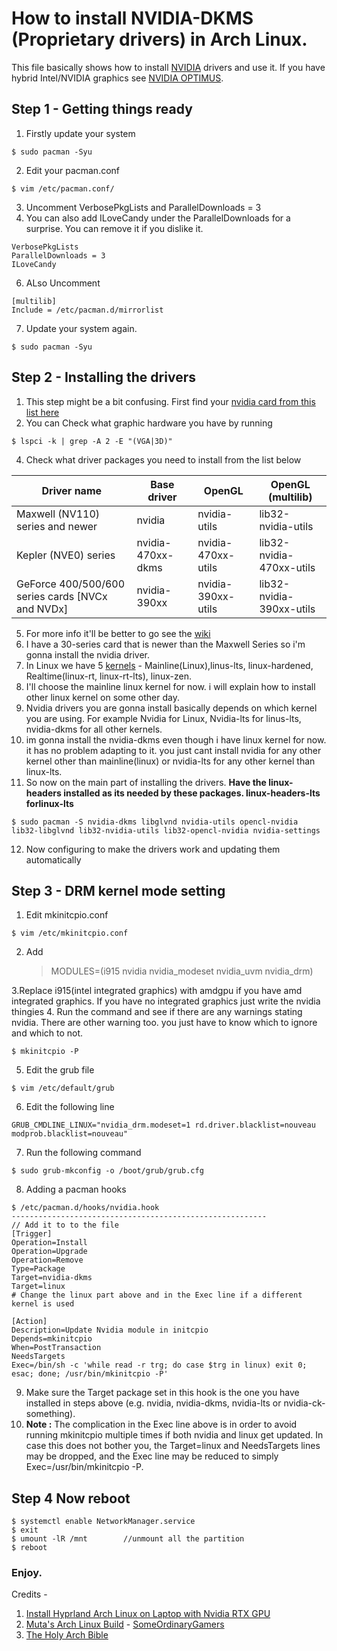 # How to install NVIDIA-DKMS (Proprietary drivers) in Arch Linux.
This file basically shows how to install [NVIDIA](https://wiki.archlinux.org/title/NVIDIA) drivers and use it.  If you have hybrid Intel/NVIDIA graphics see [NVIDIA OPTIMUS](https://wiki.archlinux.org/title/NVIDIA_Optimus).

## Step 1 - Getting things ready 
1. Firstly update your system
~~~
$ sudo pacman -Syu
~~~
2. Edit your pacman.conf
~~~
$ vim /etc/pacman.conf/
~~~
3. Uncomment VerbosePkgLists and ParallelDownloads = 3
4. You can also add ILoveCandy under the ParallelDownloads for a surprise. You can remove it if you dislike it.
~~~
VerbosePkgLists
ParallelDownloads = 3
ILoveCandy
~~~
6. ALso Uncomment
~~~
[multilib]
Include = /etc/pacman.d/mirrorlist
~~~
7. Update your system again.
~~~
$ sudo pacman -Syu
~~~

## Step 2 - Installing the drivers
1. This step might be a bit confusing. First find your [nvidia card from this list here](https://nouveau.freedesktop.org/CodeNames.html)
2. You can Check what graphic hardware you have by running
~~~
$ lspci -k | grep -A 2 -E "(VGA|3D)"
~~~
4. Check what driver packages you need to install from the list below

| Driver name  | Base driver | OpenGL | OpenGL (multilib) |
| ------------- | ------------- | ------------- |  ------------ | 
| Maxwell (NV110) series and newer  | nvidia | nvidia-utils | lib32-nvidia-utils |
| Kepler (NVE0) series  | nvidia-470xx-dkms  | nvidia-470xx-utils | lib32-nvidia-470xx-utils |
| GeForce 400/500/600 series cards [NVCx and NVDx] | nvidia-390xx  | nvidia-390xx-utils  | lib32-nvidia-390xx-utils |
5. For more info it'll be better to go see the [wiki](https://wiki.archlinux.org/title/NVIDIA)
6. I have a 30-series card that is newer than the Maxwell Series so i'm gonna install the nvidia driver.
7. In Linux we have 5 [kernels](https://wiki.archlinux.org/title/kernel) - Mainline(Linux),linus-lts, linux-hardened, Realtime(linux-rt, linux-rt-lts), linux-zen.
8. I'll choose the mainline linux kernel for now. i will explain how to install other linux kernel on some other day.
9. Nvidia drivers you are gonna install basically depends on which kernel you are using. For example Nvidia for Linux, Nvidia-lts for linus-lts, nvidia-dkms for all other kernels.
10. im gonna install the nvidia-dkms even though i have linux kernel for now. it has no problem adapting to it. you just cant install nvidia for any other kernel other than mainline(linux) or nvidia-lts for any other kernel than linux-lts.
11. So now on the main part of installing the drivers. **Have the linux-headers installed as its needed by these packages. linux-headers-lts forlinux-lts**
~~~
$ sudo pacman -S nvidia-dkms libglvnd nvidia-utils opencl-nvidia lib32-libglvnd lib32-nvidia-utils lib32-opencl-nvidia nvidia-settings
~~~
12. Now configuring to make the drivers work and updating them automatically
## Step 3 - DRM kernel mode setting
1. Edit mkinitcpio.conf
~~~
$ vim /etc/mkinitcpio.conf
~~~
2. Add
   > MODULES=(i915 nvidia nvidia_modeset nvidia_uvm nvidia_drm)

3.Replace i915(intel integrated graphics) with amdgpu if you have amd integrated graphics. If you have no integrated graphics just write the nvidia thingies
4. Run the command and see if there are any warnings stating nvidia. There are other warning too. you just have to know which to ignore and which to not.
~~~
$ mkinitcpio -P
~~~
5. Edit the grub file
~~~
$ vim /etc/default/grub
~~~
6. Edit the following line
~~~
GRUB_CMDLINE_LINUX="nvidia_drm.modeset=1 rd.driver.blacklist=nouveau modprob.blacklist=nouveau"
~~~
7. Run the following command
~~~
$ sudo grub-mkconfig -o /boot/grub/grub.cfg
~~~
8. Adding a pacman hooks
~~~
$ /etc/pacman.d/hooks/nvidia.hook
---------------------------------------------------------
// Add it to to the file
[Trigger]
Operation=Install
Operation=Upgrade
Operation=Remove
Type=Package
Target=nvidia-dkms
Target=linux
# Change the linux part above and in the Exec line if a different kernel is used

[Action]
Description=Update Nvidia module in initcpio
Depends=mkinitcpio
When=PostTransaction
NeedsTargets
Exec=/bin/sh -c 'while read -r trg; do case $trg in linux) exit 0; esac; done; /usr/bin/mkinitcpio -P'
~~~
9. Make sure the Target package set in this hook is the one you have installed in steps above (e.g. nvidia, nvidia-dkms, nvidia-lts or nvidia-ck-something).
10. **Note :**  The complication in the Exec line above is in order to avoid running mkinitcpio multiple times if both nvidia and linux get updated. In case this does not bother you, the Target=linux and NeedsTargets lines may be dropped, and the Exec line may be reduced to simply Exec=/usr/bin/mkinitcpio -P.

## Step 4 Now reboot
~~~
$ systemctl enable NetworkManager.service
$ exit
$ umount -lR /mnt        //unmount all the partition
$ reboot
~~~

### Enjoy.
Credits -
1. [Install Hyprland Arch Linux on Laptop with Nvidia RTX GPU](https://www.youtube.com/watch?v=_deaeSU1WK8&ab_channel=Ja.KooLit)
2. [Muta's Arch Linux Build](https://www.youtube.com/watch?v=M_f8pnXIrF8&ab_channel=%E5%AD%A3%E6%9F%93) - [SomeOrdinaryGamers](https://www.youtube.com/@SomeOrdinaryGamers)
3. [The Holy Arch Bible](https://wiki.archlinux.org/title/NVIDIA)

